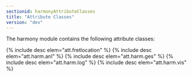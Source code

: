 ```yaml
---
sectionid: harmonyAttributeClasses
title: "Attribute Classes"
version: "dev"
---
```


The harmony module contains the following attribute classes:

  
{% include desc elem="att.fretlocation" %} 
{% include desc elem="att.harm.anl" %} 
{% include desc elem="att.harm.ges" %} 
{% include desc elem="att.harm.log" %} 
{% include desc elem="att.harm.vis" %} 
 
